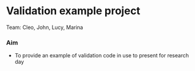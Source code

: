 # Validation example project

Team: Cleo, John, Lucy, Marina

### Aim
- To provide an example of validation code in use to present for research day 
